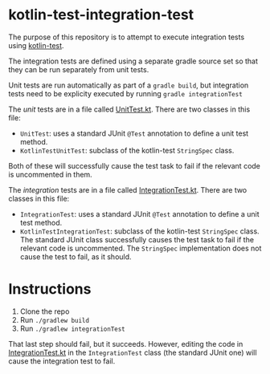 # kotlin-test-integration-test
The purpose of this repository is to attempt to execute integration tests using
[kotlin-test](https://github.com/kotlintest/kotlintest).

The integration tests are defined using a separate gradle source set so that they can be run separately from unit tests.

Unit tests are run automatically as part of a `gradle build`, but integration tests need to be explicity executed by running
`gradle integrationTest`

The *unit* tests are in a file called [UnitTest.kt](/src/test/kotlin/test/test/UnitTest.kt). There are two classes in this file:
* `UnitTest`: uses a standard JUnit `@Test` annotation to define a unit test method.
* `KotlinTestUnitTest`: subclass of the kotlin-test `StringSpec` class.

Both of these will successfully cause the test task to fail if the relevant code is uncommented in them.

The *integration* tests are in a file called [IntegrationTest.kt](/src/integrationTest/kotlin/test/test/IntegrationTest.kt).
There are two classes in this file:
* `IntegrationTest`: uses a standard JUnit `@Test` annotation to define a unit test method.
* `KotlinTestIntegrationTest`: subclass of the kotlin-test `StringSpec` class.
The standard JUnit class successfully causes the test task to fail if the relevant code is uncommented.
The `StringSpec` implementation does not cause the test to fail, as it should.

# Instructions
1. Clone the repo
1. Run `./gradlew build`
1. Run `./gradlew integrationTest`

That last step should fail, but it succeeds. However, editing the code in [IntegrationTest.kt](/src/integrationTest/kotlin/test/test/IntegrationTest.kt)
in the `IntegrationTest` class (the standard JUnit one) will cause the integration test to fail.
